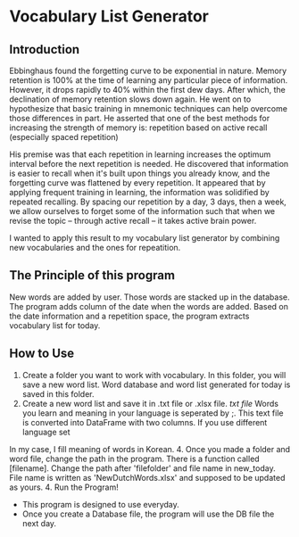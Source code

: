 # Vocabulary List Generator
## Introduction

Ebbinghaus found the forgetting curve to be exponential in nature. Memory retention is 100% at the time of learning any particular piece of information. However, it drops rapidly to 40% within the first dew days. After which, the declination of memory retention slows down again. 
He went on to hypothesize that basic training in mnemonic techniques can help overcome those differences in part. He asserted that one of the best methods for increasing the strength of memory is: repetition based on active recall (especially spaced repetition)

His premise was that each repetition in learning increases the optimum interval before the next repetition is needed. He discovered that information is easier to recall when it's built upon things you already know, and the forgetting curve was flattened by every repetition. It appeared that by applying frequent training in learning, the information was solidified by repeated recalling.
By spacing our repetition by a day, 3 days, then a week, we allow ourselves to forget some of the information such that when we revise the topic – through active recall – it takes active brain power.

I wanted to apply this result to my vocabulary list generator by combining new vocabularies and the ones for repeatition.

## The Principle of this program
New words are added by user. Those words are stacked up in the database. The program adds column of the date when the words are added. Based on the date information and a repetition space, the program extracts vocabulary list for today. 

## How to Use
1. Create a folder you want to work with vocabulary. In this folder, you will save a new word list. Word database and word list generated for today is saved in this folder.
2. Create a new word list and save it in .txt file or .xlsx file. 
_txt file_
Words you learn and meaning in your language is seperated by ;. This text file is converted into DataFrame with two columns.
If you use different language set 


In my case, I fill meaning of words in Korean. 
4. Once you made a folder and word file, change the path in the program. 
  There is a function called [filename]. Change the path after 'filefolder' and file name in new_today. File name is written as 'NewDutchWords.xlsx' and supposed to be updated as yours.
4. Run the Program!




* This program is designed to use everyday.
* Once you create a Database file, the program will use the DB file the next day.
